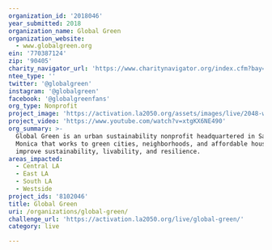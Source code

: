 ```yaml
---
organization_id: '2018046'
year_submitted: 2018
organization_name: Global Green
organization_website:
  - www.globalgreen.org
ein: '770387124'
zip: '90405'
charity_navigator_url: 'https://www.charitynavigator.org/index.cfm?bay=search.profile&ein=770387124'
ntee_type: ''
twitter: '@globalgreen'
instagram: '@globalgreen'
facebook: '@globalgreenfans'
org_type: Nonprofit
project_image: 'https://activation.la2050.org/assets/images/live/2048-wide/global-green.jpg'
project_video: 'https://www.youtube.com/watch?v=xtgKX6NE490'
org_summary: >-
  Global Green is an urban sustainability nonprofit headquartered in Santa
  Monica that works to green cities, neighborhoods, and affordable housing to
  improve sustainability, livability, and resilience.
areas_impacted:
  - Central LA
  - East LA
  - South LA
  - Westside
project_ids: '8102046'
title: Global Green
uri: /organizations/global-green/
challenge_url: 'https://activation.la2050.org/live/global-green/'
category: live

---
```

